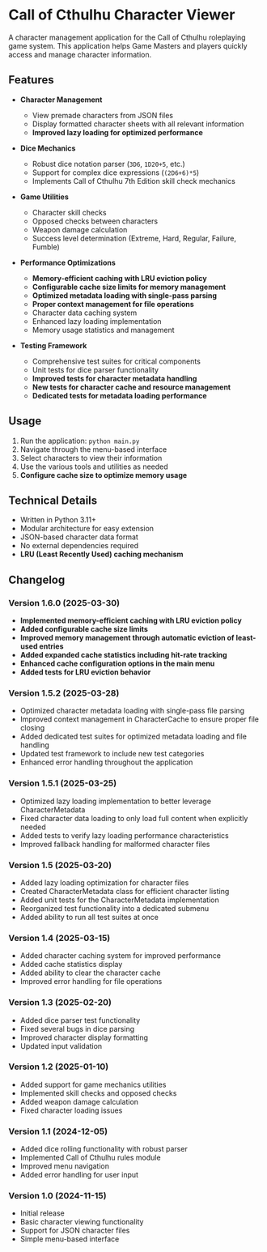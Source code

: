 # Call of Cthulhu Character Viewer

A character management application for the Call of Cthulhu roleplaying game system. This application helps Game Masters and players quickly access and manage character information.

## Features

- **Character Management**
  - View premade characters from JSON files
  - Display formatted character sheets with all relevant information
  - **Improved lazy loading for optimized performance**

- **Dice Mechanics**
  - Robust dice notation parser (`3D6`, `1D20+5`, etc.)
  - Support for complex dice expressions (`(2D6+6)*5`)
  - Implements Call of Cthulhu 7th Edition skill check mechanics

- **Game Utilities**
  - Character skill checks
  - Opposed checks between characters
  - Weapon damage calculation
  - Success level determination (Extreme, Hard, Regular, Failure, Fumble)

- **Performance Optimizations**
  - **Memory-efficient caching with LRU eviction policy**
  - **Configurable cache size limits for memory management**
  - **Optimized metadata loading with single-pass parsing**
  - **Proper context management for file operations**
  - Character data caching system
  - Enhanced lazy loading implementation
  - Memory usage statistics and management

- **Testing Framework**
  - Comprehensive test suites for critical components
  - Unit tests for dice parser functionality
  - **Improved tests for character metadata handling**
  - **New tests for character cache and resource management**
  - **Dedicated tests for metadata loading performance**

## Usage

1. Run the application: `python main.py`
2. Navigate through the menu-based interface
3. Select characters to view their information
4. Use the various tools and utilities as needed
5. **Configure cache size to optimize memory usage**

## Technical Details

- Written in Python 3.11+
- Modular architecture for easy extension
- JSON-based character data format
- No external dependencies required
- **LRU (Least Recently Used) caching mechanism**

## Changelog

### Version 1.6.0 (2025-03-30)
- **Implemented memory-efficient caching with LRU eviction policy**
- **Added configurable cache size limits**
- **Improved memory management through automatic eviction of least-used entries**
- **Added expanded cache statistics including hit-rate tracking**
- **Enhanced cache configuration options in the main menu**
- **Added tests for LRU eviction behavior**

### Version 1.5.2 (2025-03-28)
- Optimized character metadata loading with single-pass file parsing
- Improved context management in CharacterCache to ensure proper file closing
- Added dedicated test suites for optimized metadata loading and file handling
- Updated test framework to include new test categories
- Enhanced error handling throughout the application

### Version 1.5.1 (2025-03-25)
- Optimized lazy loading implementation to better leverage CharacterMetadata
- Fixed character data loading to only load full content when explicitly needed
- Added tests to verify lazy loading performance characteristics
- Improved fallback handling for malformed character files

### Version 1.5 (2025-03-20)
- Added lazy loading optimization for character files
- Created CharacterMetadata class for efficient character listing
- Added unit tests for the CharacterMetadata implementation
- Reorganized test functionality into a dedicated submenu
- Added ability to run all test suites at once

### Version 1.4 (2025-03-15)
- Added character caching system for improved performance
- Added cache statistics display
- Added ability to clear the character cache
- Improved error handling for file operations

### Version 1.3 (2025-02-20)
- Added dice parser test functionality
- Fixed several bugs in dice parsing
- Improved character display formatting
- Updated input validation

### Version 1.2 (2025-01-10)
- Added support for game mechanics utilities
- Implemented skill checks and opposed checks
- Added weapon damage calculation
- Fixed character loading issues

### Version 1.1 (2024-12-05)
- Added dice rolling functionality with robust parser
- Implemented Call of Cthulhu rules module
- Improved menu navigation
- Added error handling for user input

### Version 1.0 (2024-11-15)
- Initial release
- Basic character viewing functionality
- Support for JSON character files
- Simple menu-based interface